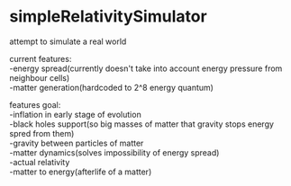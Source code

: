 # simpleRelativitySimulator
attempt to simulate a real world  
  
current features:  
-energy spread(currently doesn't take into account energy pressure from neighbour cells)  
-matter generation(hardcoded to 2^8 energy quantum)  

features goal:  
-inflation in early stage of evolution  
-black holes support(so big masses of matter that gravity stops energy spred from them)  
-gravity between particles of matter  
-matter dynamics(solves impossibility of energy spread)  
-actual relativity  
-matter to energy(afterlife of a matter)  


